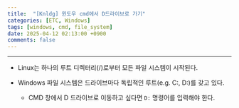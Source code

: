 ```yaml
---
title:  "[Knldg] 윈도우 cmd에서 D드라이브로 가기"
categories: [ETC, Windows]
tags: [windows, cmd, file_system]
date: 2025-04-12 02:13:00 +0900
comments: false
---
```

---

- Linux는 하나의 루트 디렉터리(/)로부터 모든 파일 시스템이 시작된다. 

- Windows 파일 시스템은 드라이브마다 독립적인 루트(e.g. C:, D:)를 갖고 있다. 

  - CMD 창에서 D 드라이브로 이동하고 싶다면 `D:` 명령어를 입력해야 한다.